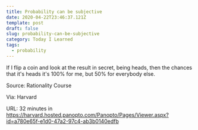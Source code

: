 ```yaml
---
title: Probability can be subjective
date: 2020-04-22T23:46:37.121Z
template: post
draft: false
slug: probability-can-be-subjective
category: Today I Learned
tags:
  - probability
---
```


If I flip a coin and look at the result in secret, being heads, then the chances that it's heads it's 100% for me, but 50% for everybody else.

Source: Rationality Course

Via: Harvard

URL: 32 minutes in https://harvard.hosted.panopto.com/Panopto/Pages/Viewer.aspx?id=a780e65f-e1d0-47a2-97c4-ab3b0140edfb
